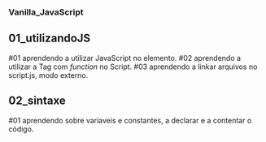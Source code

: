 ### Vanilla_JavaScript


## 01_utilizandoJS
#01 aprendendo a utilizar JavaScript no elemento.
#02 aprendendo a utilizar a Tag com *function* no Script.
#03 aprendendo a linkar arquivos no script.js, modo externo.

## 02_sintaxe
#01 aprendendo sobre variaveis e constantes, a declarar e a contentar o código.

